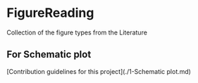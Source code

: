 # FigureReading
Collection of the figure types from the Literature

## For Schematic plot

[Contribution guidelines for this project](./1-Schematic plot.md)
